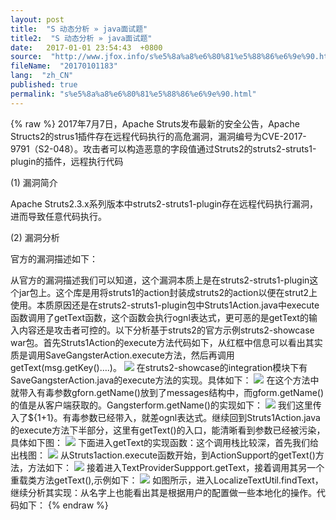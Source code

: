 ```yaml
---
layout: post
title:  "S 动态分析 » java面试题"
title2:  "S 动态分析 » java面试题"
date:   2017-01-01 23:54:43  +0800
source:  "http://www.jfox.info/s%e5%8a%a8%e6%80%81%e5%88%86%e6%9e%90.html"
fileName:  "20170101183"
lang:  "zh_CN"
published: true
permalink: "s%e5%8a%a8%e6%80%81%e5%88%86%e6%9e%90.html"
---
```

{% raw %}
2017年7月7日，Apache Struts发布最新的安全公告，Apache Structs2的strus1插件存在远程代码执行的高危漏洞，漏洞编号为CVE-2017-9791（S2-048）。攻击者可以构造恶意的字段值通过Struts2的struts2-struts1-plugin的插件，远程执行代码

(1) 漏洞简介

Apache Struts2.3.x系列版本中struts2-struts1-plugin存在远程代码执行漏洞，进而导致任意代码执行。

(2) 漏洞分析

官方的漏洞描述如下：

从官方的漏洞描述我们可以知道，这个漏洞本质上是在struts2-struts1-plugin这个jar包上。这个库是用将struts1的action封装成struts2的action以便在strut2上使用。本质原因还是在struts2-struts1-plugin包中Struts1Action.java中execute函数调用了getText函数，这个函数会执行ognl表达式，更可恶的是getText的输入内容还是攻击者可控的。以下分析基于struts2的官方示例struts2-showcase war包。首先Struts1Action的execute方法代码如下，从红框中信息可以看出其实质是调用SaveGangsterAction.execute方法，然后再调用getText(msg.getKey()….)。
![](b12c135.png)
在struts2-showcase的integration模块下有SaveGangsterAction.java的execute方法的实现。具体如下：
![](b1f43e7.png)
在这个方法中就带入有毒参数gforn.getName()放到了messages结构中，而gform.getName()的值是从客户端获取的。Gangsterform.getName()的实现如下：
![](d2adc67.png)
我们这里传入了${1+1}。有毒参数已经带入，就差ognl表达式。继续回到Struts1Action.java的execute方法下半部分，这里有getText()的入口，能清晰看到参数已经被污染，具体如下图：
![](10bafe5.png)
下面进入getText的实现函数：这个调用栈比较深，首先我们给出栈图：
![](58cfc01.png)
从Struts1action.execute函数开始，到ActionSupport的getText()方法，方法如下：
![](c9c7528.png)
接着进入TextProviderSuppport.getText，接着调用其另一个重载类方法getText(),示例如下：
![](72cbd4c.png)
如图所示，进入LocalizeTextUtil.findText，继续分析其实现：从名字上也能看出其是根据用户的配置做一些本地化的操作。代码如下：
{% endraw %}